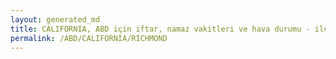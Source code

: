 ```yaml
---
layout: generated_md
title: CALIFORNIA, ABD için iftar, namaz vakitleri ve hava durumu - ilçe/eyalet seç
permalink: /ABD/CALIFORNIA/RICHMOND
---
```


<script type="text/javascript">
  var country = ABD;
  var city = CALIFORNIA;
  var state = RICHMOND;
  var lat = 72;
  var lon = 21;
</script>
